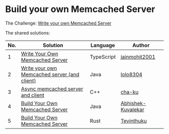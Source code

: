 # Build your own Memcached Server

The Challenge: [Write your own Memcached Server](https://codingchallenges.fyi/challenges/challenge-memcached)

The shared solutions:

| No. | Solution                                                                                                         | Language | Author |
|-----|------------------------------------------------------------------------------------------------------------------|----------|--------|
| 1 | [Write Your Own Memcached Server](https://github.com/jainmohit2001/coding-challenges/tree/master/src/17)         | TypeScript | [jainmohit2001](https://github.com/jainmohit2001) |
| 2 | [Write your own Memcached server (and client)](https://github.com/lolo8304/coding-challenge/tree/main/no-17)     | Java | [lolo8304](https://github.com/lolo8304) |
| 3 | [Async memcached server and client](https://github.com/cha-ku/memsaab)                                           | C++ | [cha-ku](https://github.com/cha-ku) |
| 4 | [Build Your Own Memcached Server](https://github.com/Abhishek-Kuvalekar/coding-challenges/tree/master/Memcached) | Java | [Abhishek-Kuvalekar](https://github.com/Abhishek-Kuvalekar) |
| 5 | [Build Your Own Memcached Server](https://github.com/Tevinthuku/coding_challenges_fyi/tree/main/memcached)       | Rust | [Tevinthuku](https://github.com/Tevinthuku) |
